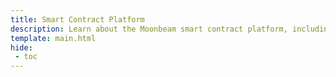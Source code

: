 ```yaml
---
title: Smart Contract Platform
description: Learn about the Moonbeam smart contract platform, including the Moonbeam networks, the vision, roadmap, technology, tokens, and more.
template: main.html
hide: 
 - toc
---
```


<h1 class='subsection-title'></h1>
<div class='subsection-wrapper'></div>